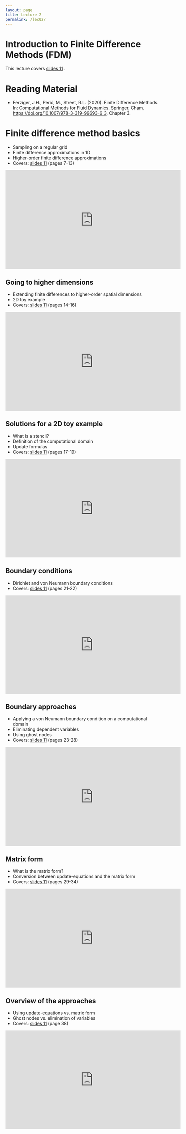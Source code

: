 ```yaml
---
layout: page
title: Lecture 2
permalink: /lec02/
---
```


<h1>Introduction to Finite Difference Methods (FDM)</h1>

<p>This lecture covers 
<a href="{{'assets/slides/Computational_Methods_11__Finite_Difference_Method.pdf' | relative_url}}">slides 11</a>
.</p>
<h1>Reading Material</h1>
<ul>
    <li>Ferziger, J.H., Perić, M., Street, R.L. (2020). Finite Difference Methods. In: Computational Methods for Fluid Dynamics. Springer, Cham. <a href="https://doi.org/10.1007/978-3-319-99693-6_3" target="_blank" rel="noopener">https://doi.org/10.1007/978-3-319-99693-6_3</a>, Chapter 3.</li>
</ul>
<h1>Finite difference method basics</h1>
<ul>
    <li>Sampling on a regular grid</li>
    <li>Finite difference approximations in 1D</li>
    <li>Higher-order finite difference approximations</li>
    <li>Covers: <a href="{{'assets/slides/Computational_Methods_11__Finite_Difference_Method.pdf' | relative_url}}">slides 11</a> (pages 7-13)</li>
</ul>
<p>
<iframe width="560" height="315" src="https://www.youtube.com/embed/kvtzrB5nLKc?si=CDieP3CxK2ImReE-" title="YouTube video player" frameborder="0" allow="accelerometer; autoplay; clipboard-write; encrypted-media; gyroscope; picture-in-picture; web-share" referrerpolicy="strict-origin-when-cross-origin" allowfullscreen></iframe>
</p>
<h2>Going to higher dimensions</h2>
<ul>
    <li>Extending finite differences to higher-order spatial dimensions</li>
    <li>2D toy example</li>
    <li>Covers: <a href="{{'assets/slides/Computational_Methods_11__Finite_Difference_Method.pdf' | relative_url}}">slides 11</a> (pages 14-16)</li>
</ul>
<p>
<iframe width="560" height="315" src="https://www.youtube.com/embed/PeRqR9nwAtI?si=78I3awf6Uggte8bx" title="YouTube video player" frameborder="0" allow="accelerometer; autoplay; clipboard-write; encrypted-media; gyroscope; picture-in-picture; web-share" referrerpolicy="strict-origin-when-cross-origin" allowfullscreen></iframe>
</p>
<h2>Solutions for a 2D toy example</h2>
<ul>
    <li>What is a stencil?</li>
    <li>Definition of the computational domain</li>
    <li>Update formulas</li>
    <li>Covers: <a href="{{'assets/slides/Computational_Methods_11__Finite_Difference_Method.pdf' | relative_url}}">slides 11</a> (pages 17-19)</li>
</ul>
<p>
<iframe width="560" height="315" src="https://www.youtube.com/embed/R6mf-zuSAhU?si=wQm_aWpZJ62HuQDl" title="YouTube video player" frameborder="0" allow="accelerometer; autoplay; clipboard-write; encrypted-media; gyroscope; picture-in-picture; web-share" referrerpolicy="strict-origin-when-cross-origin" allowfullscreen></iframe>
</p>
<h2>Boundary conditions</h2>
<ul>
    <li>Dirichlet and von Neumann boundary conditions</li>
    <li>Covers: <a href="{{'assets/slides/Computational_Methods_11__Finite_Difference_Method.pdf' | relative_url}}">slides 11</a> (pages 21-22)</li>
</ul>
<p>
<iframe width="560" height="315" src="https://www.youtube.com/embed/Do_p0cmCnLg" title="YouTube video player" frameborder="0" allow="accelerometer; autoplay; clipboard-write; encrypted-media; gyroscope; picture-in-picture; web-share" referrerpolicy="strict-origin-when-cross-origin" allowfullscreen></iframe>
</p>
<h2>Boundary approaches</h2>
<ul>
    <li>Applying a von Neumann boundary condition on a computational domain</li>
    <li>Eliminating dependent variables</li>
    <li>Using ghost nodes</li>
    <li>Covers: <a href="{{'assets/slides/Computational_Methods_11__Finite_Difference_Method.pdf' | relative_url}}">slides 11</a> (pages 23-28)</li>
</ul>
<p>
<iframe width="560" height="315" src="https://www.youtube.com/embed/zMCnvwC99Jk?si=V2wzNeM0mliEdUiU" title="YouTube video player" frameborder="0" allow="accelerometer; autoplay; clipboard-write; encrypted-media; gyroscope; picture-in-picture; web-share" referrerpolicy="strict-origin-when-cross-origin" allowfullscreen></iframe>
</p>
<h2>Matrix form</h2>
<ul>
    <li>What is the matrix form?</li>
    <li>Conversion between update-equations and the matrix form</li>
    <li>Covers: <a href="{{'assets/slides/Computational_Methods_11__Finite_Difference_Method.pdf' | relative_url}}">slides 11</a> (pages 29-34)</li>
</ul>
<p>
<iframe width="560" height="315" src="https://www.youtube.com/embed/sjbtsVFI2TE?si=xZN8KGMzb4Sqwqms" title="YouTube video player" frameborder="0" allow="accelerometer; autoplay; clipboard-write; encrypted-media; gyroscope; picture-in-picture; web-share" referrerpolicy="strict-origin-when-cross-origin" allowfullscreen></iframe>
</p>
<h2>Overview of the approaches</h2>
<ul>
    <li>Using update-equations vs. matrix form</li>
    <li>Ghost nodes vs. elimination of variables</li>
    <li>Covers: <a href="{{'assets/slides/Computational_Methods_11__Finite_Difference_Method.pdf' | relative_url}}">slides 11</a> (page 38)</li>
</ul>
<p>
<iframe width="560" height="315" src="https://www.youtube.com/embed/Bstn1L7tyoM?si=9wjzuLafjDatTSGp" title="YouTube video player" frameborder="0" allow="accelerometer; autoplay; clipboard-write; encrypted-media; gyroscope; picture-in-picture; web-share" referrerpolicy="strict-origin-when-cross-origin" allowfullscreen></iframe>
</p>

